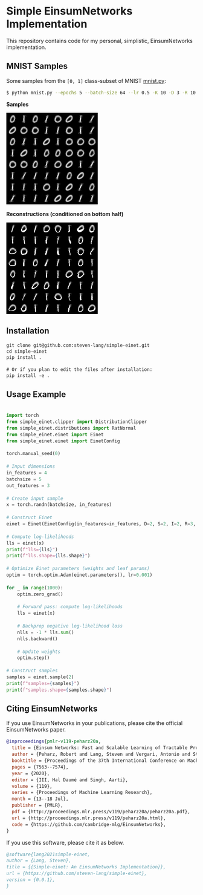 # Simple EinsumNetworks Implementation

This repository contains code for my personal, simplistic, EinsumNetworks implementation.

## MNIST Samples
Some samples from the `[0, 1]` class-subset of MNIST [mnist.py](./mnist.py):

``` sh
$ python mnist.py --epochs 5 --batch-size 64 --lr 0.5 -K 10 -D 3 -R 10 --device cuda --train
```

**Samples**

![MNIST Samples]( ./res/mnist-0-1-samples.png )

**Reconstructions (conditioned on bottom half)**

![MNIST Reconstructions]( ./res/mnist-0-1-rec.png )

## Installation

```shell
git clone git@github.com:steven-lang/simple-einet.git
cd simple-einet
pip install .

# Or if you plan to edit the files after installation:
pip install -e .
```

## Usage Example

```python

import torch
from simple_einet.clipper import DistributionClipper
from simple_einet.distributions import RatNormal
from simple_einet.einet import Einet
from simple_einet.einet import EinetConfig

torch.manual_seed(0)

# Input dimensions
in_features = 4
batchsize = 5
out_features = 3

# Create input sample
x = torch.randn(batchsize, in_features)

# Construct Einet
einet = Einet(EinetConfig(in_features=in_features, D=2, S=2, I=2, R=3, C=out_features, dropout=0.0, leaf_base_class=RatNormal, leaf_base_kwargs={"min_sigma": 1e-5, "max_sigma": 1.0},))

# Compute log-likelihoods
lls = einet(x)
print(f"lls={lls}")
print(f"lls.shape={lls.shape}")

# Optimize Einet parameters (weights and leaf params)
optim = torch.optim.Adam(einet.parameters(), lr=0.001)

for _ in range(1000):
    optim.zero_grad()

    # Forward pass: compute log-likelihoods
    lls = einet(x)

    # Backprop negative log-likelihood loss
    nlls = -1 * lls.sum()
    nlls.backward()

    # Update weights
    optim.step()

# Construct samples
samples = einet.sample(2)
print(f"samples={samples}")
print(f"samples.shape={samples.shape}")
```

## Citing EinsumNetworks

If you use EinsumNetworks in your publications, please cite the official EinsumNetworks paper.

```bibtex
@inproceedings{pmlr-v119-peharz20a,
  title = {Einsum Networks: Fast and Scalable Learning of Tractable Probabilistic Circuits},
  author = {Peharz, Robert and Lang, Steven and Vergari, Antonio and Stelzner, Karl and Molina, Alejandro and Trapp, Martin and Van Den Broeck, Guy and Kersting, Kristian and Ghahramani, Zoubin},
  booktitle = {Proceedings of the 37th International Conference on Machine Learning},
  pages = {7563--7574},
  year = {2020},
  editor = {III, Hal Daumé and Singh, Aarti},
  volume = {119},
  series = {Proceedings of Machine Learning Research},
  month = {13--18 Jul},
  publisher = {PMLR},
  pdf = {http://proceedings.mlr.press/v119/peharz20a/peharz20a.pdf},
  url = {http://proceedings.mlr.press/v119/peharz20a.html},
  code = {https://github.com/cambridge-mlg/EinsumNetworks},
}
```

If you use this software, please cite it as below.

``` bibtex
@software{lang2021simple-einet,
author = {Lang, Steven},
title = {{Simple-einet: An EinsumNetworks Implementation}},
url = {https://github.com/steven-lang/simple-einet},
version = {0.0.1},
}
```
